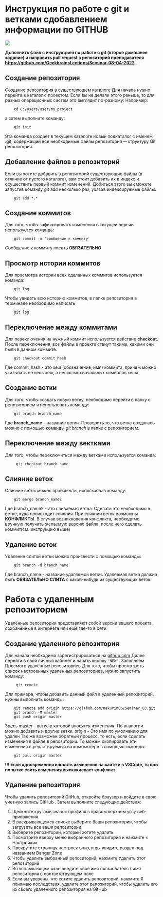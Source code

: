 # Инструкция по работе с git и ветками сдобавлением информации по GITHUB
![](https://avatars.mds.yandex.net/i?id=e928f2f21cf8bb888b08fcc79cf58d80-5527569-images-thumbs&n=13&exp=1)  

**Дополнить файл с инструкцией по работе с git (второе домашнее задание) и направить pull request в репозиторий преподавателя https://github.com/GeekbrainsLections/Seminar-08-04-2022** .

## Создание репозитория

Создание репозитория в существующем каталоге
Для начала нужно перейти в каталог с проектом. Если вы не делали этого раньше, то для разных операционных систем это выглядит по-разному:
Например:

        cd C:/Users/user/my_project  

а затем выполните команду:

        git init  

Эта команда создаёт в текущем каталоге новый подкаталог с именем .git, содержащий все необходимые файлы репозитория — структуру Git репозитория. 

## Добавление файлов в репозиторий
Если вы хотите добавить в репозиторий существующие файлы (в отличие от пустого каталога), вам стоит добавить их в индекс и осуществить первый коммит изменений. Добиться этого вы сможете запустив команду git add несколько раз, указав индексируемые файлы:

        git add *.* 

## Создание коммитов

Для того, чтобы зафиксировать изменения в текущей версии используется команда:  
         
        git commit -m 'сообщение к коммиту' 

Сообщение к коммиту писать **ОБЯЗАТЕЛЬНО**

## Просмотр истории коммитов
Для просмотра истории всех сделанных коммитов используется команда:

        git log

 Чтобы увидеть всю историю коммитов, в папке репозитория в терминале необходимо написать   
        
        git log

## Переключение между коммитами
Для переключения на нужный коммит используется действие **checkout**.
После переключения, все файлы в проекте станут такими, какими они были в данном коммите.
        
        git checkout commit_hash

Где commit_hash - это хеш (обозначение, имя) коммита, причем можно указывать не весь хеш, а несколько начальных символов хеша.

## Создание ветки

Для того, чтобы создать новую ветку, необходимо перейти в папку с репозиторием и использовать команду:

        git branch branch_name

 Где **branch_name** - название ветки. Проверить то, что ветка создалась можно с помощью команды *git branch* в папке с репозиторием.

## Переключение между вектками
Для того, чтобы переключиться между ветками используется команда:  
        
         git checkout branch_name 

## Слияние веток
Слияние веток можно произвести, использовав команду:  
        
        git merge branch_name2

Где branch_name2 - это сливаемая ветка.
Сделать это необходимо в ветке, куда происходит слияния. При слиянии веток возможны **КОНФЛИКТЫ**. В случае возникновения конфликта, необходимо вручную получить желаемую версию файла, после чего сделать коммит(см. инструкцию выше)

## Удаление веток
Удаление слитой ветки можно произвести с помощью команды:  
        
        git branch -d branch_name
Где branch_name - название удаляемой ветки. Удаляемая ветка должна быть **ОБЯЗАТЕЛЬНО СЛИТА** с какой-нибудь из существующих веток.
# Работа с удаленным репозиторием
Удалённые репозитории представляют собой версии вашего проекта, сохранённые в интернете или ещё где-то в сети.
## Создание удаленного репозитория   
Для начала необходимо зарегистрироваться на   [github.com](https://github.com/ "Прямая ссылка на источник")
Далее перейти в свой личный кабинет и начать кнопку `"NEW"`.
Заполняем
Просмотр удалённых репозиториев
Для того, чтобы просмотреть список настроенных удалённых репозиториев, нужно запустить команду:  
        
         git remote

 
Для примера, чтобы добавить данный файл в удаленный репозиторий, нужны выполнить команды:  

        git remote add origin https://github.com/makurin86/Seminar_03.git
        git branch -M master
        git push origin master
Здесь master -  ветка в которой вносятся изменения. По аналогии можно добавить и другие ветки. origin - Это имя по умолчанию для удален
Так же возможен обратный процесс, то есть, если сделать изменения в файле в репозитории. То можем скопировать эти изменения в редактируемый на компьютере с помощью команды:
        
        git pull origin master
**!!! Если одновременно вносить изменения на сайте и в VSCode, то при попытке слить изменения выскакиевает конфликт.**

## Удаление репозитория

Чтобы удалить репозиторий GitHub, откройте браузер и войдите в свою учетную запись GitHub . Затем выполните следующие действия:
1. Щелкните круглый значок профиля в правом верхнем углу веб-приложения
2. В раскрывающемся списке выберите Ваши репозитории, чтобы загрузить все ваши репозитории
3. Выберите репозиторий, который хотите удалить
4. Посмотрите вверху меню выбранного репозитория и нажмите « Настройки»
5. Прокрутите страницу настроек вниз, и вы увидите раздел под названием Danger Zone
6. Чтобы удалить выбранный репозиторий, нажмите Удалить этот репозиторий
7. Во всплывающем окне введите свое имя пользователя / имя репозитория в соответствующем поле
8. Если вы уверены, что хотите удалить репозиторий, нажмите Я понимаю последствия, удалите этот репозиторий, чтобы удалить его из своего удаленного репозитория на GitHub